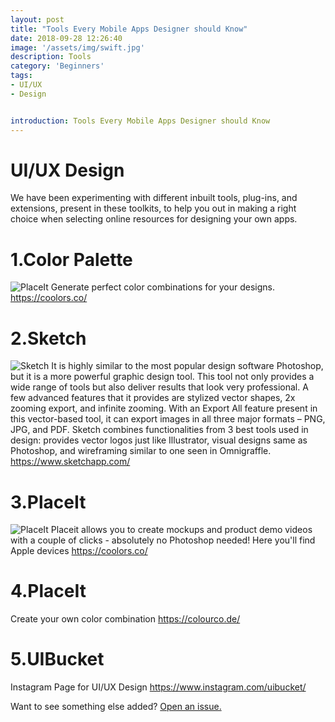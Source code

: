 ```yaml
---
layout: post
title: "Tools Every Mobile Apps Designer should Know"
date: 2018-09-28 12:26:40
image: '/assets/img/swift.jpg'
description: Tools
category: 'Beginners'
tags:
- UI/UX
- Design


introduction: Tools Every Mobile Apps Designer should Know
---
```


# UI/UX Design
We have been experimenting with different inbuilt tools, plug-ins, and extensions, present in these toolkits, to help you out in making a right choice when selecting online resources for designing your own apps.


# 1.Color Palette
![PlaceIt](https://i2.wp.com/websitecreationworkshop.com/blog/wp-content/uploads/2014/11/coolors.png)
Generate perfect color combinations for your designs.
<a href="https://coolors.co/">https://coolors.co/</a>


# 2.Sketch
![Sketch](https://cdn-images-1.medium.com/max/1200/1*1QbPl2S6OlEqFZIv0e9loA.jpeg)
It is highly similar to the most popular design software Photoshop, but it is a more powerful graphic design tool.
This tool not only provides a wide range of tools but also deliver results that look very professional.
A few advanced features that it provides are stylized vector shapes, 2x zooming export, and infinite zooming.
With an Export All feature present in this vector-based tool, it can export images in all three major formats – PNG, JPG, and PDF.
Sketch combines functionalities from 3 best tools used in design: provides vector logos just like Illustrator, visual designs same as Photoshop, and wireframing similar to one seen in Omnigraffle.
<a href="https://www.sketchapp.com/">https://www.sketchapp.com/</a>


# 3.PlaceIt
![PlaceIt](https://www.startupworld.com/wp-content/uploads/2018/05/placeit-1.jpg)
Placeit allows you to create mockups and product demo videos with a couple of clicks - absolutely no Photoshop needed! Here you'll find Apple devices
<a href="https://coolors.co/">https://coolors.co/</a>

# 4.PlaceIt
Create your own color combination
<a href="https://colourco.de/">https://colourco.de/</a>

# 5.UIBucket
Instagram Page for UI/UX Design
<a href="https://www.instagram.com/uibucket/">https://www.instagram.com/uibucket/</a>



Want to see something else added? <a href="https://yugn27.github.io/contact/">Open an issue.</a>
